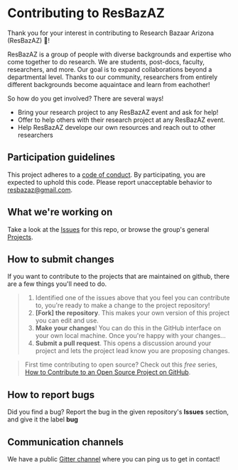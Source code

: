 # Contributing to ResBazAZ

Thank you for your interest in contributing to Research Bazaar Arizona (ResBazAZ) :tada:! 

ResBazAZ is a group of people with diverse backgrounds and expertise who come together to do research. We are students, post-docs, faculty, researchers, and more. Our goal is to expand collaborations beyond a departmental level. Thanks to our community, researchers from entirely different backgrounds become aquaintace and learn from eachother!

So how do you get involved? There are several ways!

* Bring your research project to any ResBazAZ event and ask for help!
* Offer to help others with their research project at any ResBazAZ event.
* Help ResBazAZ develope our own resources and reach out to other researchers

## Participation guidelines

This project adheres to a [code of conduct](https://github.com/resbazaz/studyGroup/blob/gh-pages/codeOfConduct.md). By participating, you are expected to uphold this code. Please report unacceptable behavior to <resbazaz@gmail.com>.

## What we're working on

Take a look at the [Issues](https://github.com/resbazaz/studyGroup/issues) for this repo, or browse the group's general [Projects](https://github.com/orgs/resbazaz/projects).


## How to submit changes

If you want to contribute to the projects that are maintained on github, there are a few things you'll need to do.

> 1. Identified one of the issues above that you feel you can contribute to, you're ready to make a change to the project repository!
> 2. **[Fork] the repository**. This makes your own version of this project you can edit and use.
> 3. **Make your changes**! You can do this in the GitHub interface on your own local machine. Once you're happy with your changes...
> 3. **Submit a pull request**. This opens a discussion around your project and lets the project lead know you are proposing changes.

> First time contributing to open source? Check out this *free* series, [How to Contribute to an Open Source Project on GitHub](https://egghead.io/series/how-to-contribute-to-an-open-source-project-on-github).

## How to report bugs
Did you find a bug? Report the bug in the given repository's **Issues** section, and give it the label **bug**

## Communication channels

We have a public [Gitter channel](https://gitter.im/resbaz/Arizona) where you can ping us to get in contact!